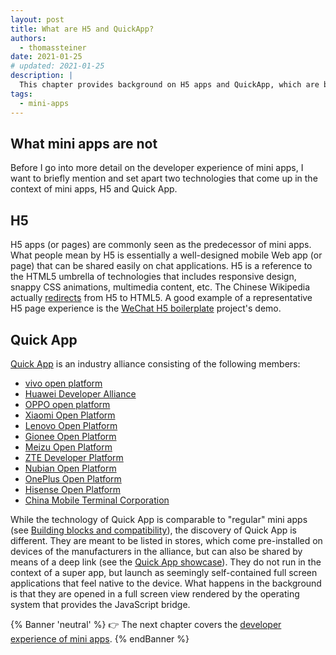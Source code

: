 ```yaml
---
layout: post
title: What are H5 and QuickApp?
authors:
  - thomassteiner
date: 2021-01-25
# updated: 2021-01-25
description: |
  This chapter provides background on H5 apps and QuickApp, which are both distinct from mini apps.
tags:
  - mini-apps
---
```


## What mini apps are not

Before I go into more detail on the developer experience of mini apps, I want to briefly mention and
set apart two technologies that come up in the context of mini apps, H5 and Quick App.

## H5

H5 apps (or pages) are commonly seen as the predecessor of mini apps. What people mean by H5 is
essentially a well-designed mobile Web app (or page) that can be shared easily on chat applications.
H5 is a reference to the HTML5 umbrella of technologies that includes responsive design, snappy CSS
animations, multimedia content, etc. The Chinese Wikipedia actually
[redirects](https://zh.wikipedia.org/wiki/H5) from H5 to HTML5. A good example of a representative
H5 page experience is the [WeChat H5 boilerplate](https://panteng.github.io/wechat-h5-boilerplate/)
project's demo.

## Quick App

[Quick App](https://www.quickapp.cn/) is an industry alliance consisting of the following members:

- [vivo open platform](https://dev.vivo.com.cn/)
- [Huawei Developer Alliance](http://developer.huawei.com/cn/consumer)
- [OPPO open platform](https://open.oppomobile.com/)
- [Xiaomi Open Platform](https://dev.mi.com/console/app/newapp.html)
- [Lenovo Open Platform](http://open.lenovo.com/developer/)
- [Gionee Open Platform](http://devquickapp.gionee.com/)
- [Meizu Open Platform](http://open.flyme.cn/)
- [ZTE Developer Platform](https://dev.ztems.com/)
- [Nubian Open Platform](http://developer.nubia.com/developer/view/index.html)
- [OnePlus Open Platform](http://www.oneplus.cn/)
- [Hisense Open Platform](http://dev.hismarttv.com/)
- [China Mobile Terminal Corporation](https://www.chinamobileltd.com/tc/global/home.php)

While the technology of Quick App is comparable to "regular" mini apps (see
[Building blocks and compatibility](/what-are-mini-apps/#building-blocks-and-compatibility)), the discovery of Quick App
is different. They are meant to be listed in stores, which come pre-installed on devices of the
manufacturers in the alliance, but can also be shared by means of a deep link (see the
[Quick App showcase](https://www.quickapp.cn/quickAppShow)). They do not run in the context of a
super app, but launch as seemingly self-contained full screen applications that feel native to the
device. What happens in the background is that they are opened in a full screen view rendered by the
operating system that provides the JavaScript bridge.

{% Banner 'neutral' %}
  👉 The next chapter covers the [developer experience of mini apps](/mini-app-devtools/).
{% endBanner %}
